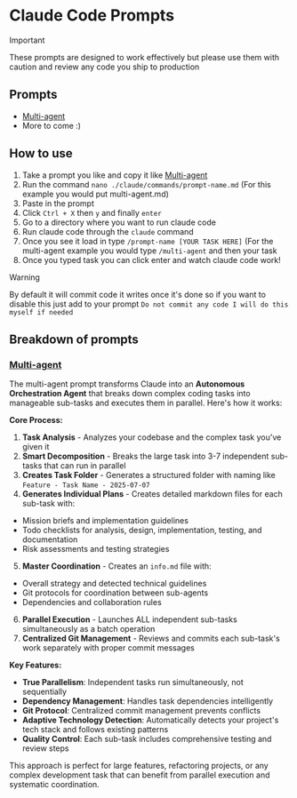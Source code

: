 # Claude Code Prompts
> [!IMPORTANT]
> These prompts are designed to work effectively but please use them with caution and review any code you ship to production
## Prompts
- [Multi-agent](https://github.com/Gl1tchblade/claude-prompts/blob/main/multi-agent.md)
- More to come :)
## How to use
1. Take a prompt you like and copy it like [Multi-agent](https://github.com/Gl1tchblade/claude-prompts/blob/main/multi-agent.md)
2. Run the command `nano ./claude/commands/prompt-name.md` (For this example you would put multi-agent.md)
3. Paste in the prompt
4. Click `Ctrl + X` then `y` and finally `enter`
5. Go to a directory where you want to run claude code
6. Run claude code through the `claude` command
7. Once you see it load in type `/prompt-name [YOUR TASK HERE]` (For the multi-agent example you would type `/multi-agent` and then your task
8. Once you typed task you can click enter and watch claude code work!
> [!Warning]
> By default it will commit code it writes once it's done so if you want to disable this just add to your prompt `Do not commit any code I will do this myself if needed`

## Breakdown of prompts

### [Multi-agent](https://github.com/Gl1tchblade/claude-prompts/blob/main/multi-agent.md)
The multi-agent prompt transforms Claude into an **Autonomous Orchestration Agent** that breaks down complex coding tasks into manageable sub-tasks and executes them in parallel. Here's how it works:

**Core Process:**
1. **Task Analysis** - Analyzes your codebase and the complex task you've given it
2. **Smart Decomposition** - Breaks the large task into 3-7 independent sub-tasks that can run in parallel
3. **Creates Task Folder** - Generates a structured folder with naming like `Feature - Task Name - 2025-07-07`
4. **Generates Individual Plans** - Creates detailed markdown files for each sub-task with:
  - Mission briefs and implementation guidelines
  - Todo checklists for analysis, design, implementation, testing, and documentation
  - Risk assessments and testing strategies
5. **Master Coordination** - Creates an `info.md` file with:
  - Overall strategy and detected technical guidelines
  - Git protocols for coordination between sub-agents
  - Dependencies and collaboration rules
6. **Parallel Execution** - Launches ALL independent sub-tasks simultaneously as a batch operation
7. **Centralized Git Management** - Reviews and commits each sub-task's work separately with proper commit messages

**Key Features:**
- **True Parallelism**: Independent tasks run simultaneously, not sequentially
- **Dependency Management**: Handles task dependencies intelligently
- **Git Protocol**: Centralized commit management prevents conflicts
- **Adaptive Technology Detection**: Automatically detects your project's tech stack and follows existing patterns
- **Quality Control**: Each sub-task includes comprehensive testing and review steps

This approach is perfect for large features, refactoring projects, or any complex development task that can benefit from parallel execution and systematic coordination.
